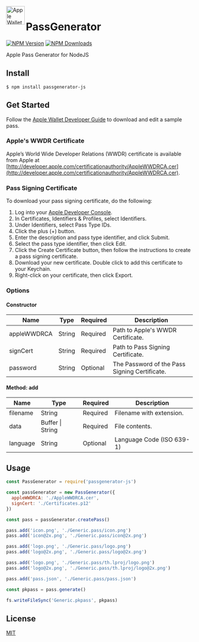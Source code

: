 <img src="https://docs-assets.developer.apple.com/published/c104c9bff0/841b02dd-b78c-4cad-8da4-700761d34e14.png" width="50" height="50" alt="Apple Wallet Logo" align="left" />

# PassGenerator
[![NPM Version][npm-image]][npm-url]
[![NPM Downloads][npm-downloads-image]][npm-downloads-url]

Apple Pass Generator for NodeJS

## Install
```
$ npm install passgenerator-js
```

## Get Started
Follow the [Apple Wallet Developer Guide][apple-wallet-developer-guide] to download and edit a sample pass.

### Apple's WWDR Certificate
Apple’s World Wide Developer Relations (WWDR) certificate is available from Apple at [http://developer.apple.com/certificationauthority/AppleWWDRCA.cer](http://developer.apple.com/certificationauthority/AppleWWDRCA.cer).

### Pass Signing Certificate
To download your pass signing certificate, do the following:

1. Log into your [Apple Developer Console][apple-developer-console].
2. In Certificates, Identifiers & Profiles, select Identifiers.
3. Under Identifiers, select Pass Type IDs.
4. Click the plus (+) button.
5. Enter the description and pass type identifier, and click Submit.
6. Select the pass type identifier, then click Edit.
7. Click the Create Certificate button, then follow the instructions to create a pass signing certificate.
8. Download your new certificate. Double click to add this certificate to your Keychain.
9. Right-click on your certificate, then click Export.

### Options
#### Constructor
| Name        | Type   | Required | Description                                   |
|-------------|--------|----------|-----------------------------------------------|
| appleWWDRCA | String | Required | Path to Apple's WWDR Certificate.             |
| signCert    | String | Required | Path to Pass Signing Certificate.             |
| password    | String | Optional | The Password of the Pass Signing Certificate. |
#### Method: add
| Name     | Type             | Required | Description               |
|----------|------------------|----------|---------------------------|
| filename | String           | Required | Filename with extension.  |
| data     | Buffer \| String | Required | File contents.            |
| language | String           | Optional | Language Code (ISO 639-1) |

## Usage
```js
const PassGenerator = require('passgenerator-js')

const passGenerator = new PassGenerator({
  appleWWDRCA: './AppleWWDRCA.cer',
  signCert: './Certificates.p12'
})

const pass = passGenerator.createPass()

pass.add('icon.png', './Generic.pass/icon.png')
pass.add('icon@2x.png', './Generic.pass/icon@2x.png')

pass.add('logo.png', './Generic.pass/logo.png')
pass.add('logo@2x.png', './Generic.pass/logo@2x.png')

pass.add('logo.png', './Generic.pass/th.lproj/logo.png')
pass.add('logo@2x.png', './Generic.pass/th.lproj/logo@2x.png')

pass.add('pass.json', './Generic.pass/pass.json')

const pkpass = pass.generate()

fs.writeFileSync('Generic.pkpass', pkpass)
```

## License
[MIT](LICENSE)

[npm-image]: https://img.shields.io/npm/v/passgenerator-js.svg
[npm-url]: https://npmjs.org/package/passgenerator-js
[npm-downloads-image]: https://img.shields.io/npm/dm/passgenerator-js.svg
[npm-downloads-url]: https://npmcharts.com/compare/passgenerator-js?minimal=true
[apple-developer-console]: https://developer.apple.com/account
[apple-wallet-developer-guide]: https://developer.apple.com/library/archive/documentation/UserExperience/Conceptual/PassKit_PG/YourFirst.html